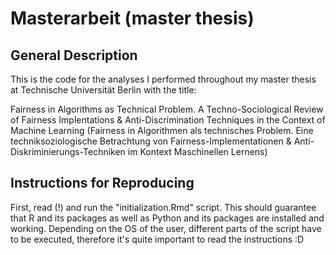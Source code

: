 # Masterarbeit (master thesis)

## General Description

This is the code for the analyses I performed throughout my master thesis at Technische Universität Berlin with the title: 

  Fairness in Algorithms as Technical Problem. A Techno-Sociological Review of Fairness Implentations & Anti-Discrimination Techniques in the Context of Machine Learning
  (Fairness in Algorithmen als technisches Problem. Eine techniksoziologische Betrachtung von Fairness-Implementationen & Anti-Diskriminierungs-Techniken im Kontext Maschinellen Lernens)

## Instructions for Reproducing

First, read (!) and run the "initialization.Rmd" script. This should guarantee that R and its packages as well as Python and its packages are installed and working. Depending on the OS of the user, different parts of the script have to be executed, therefore it's quite important to read the instructions :D
